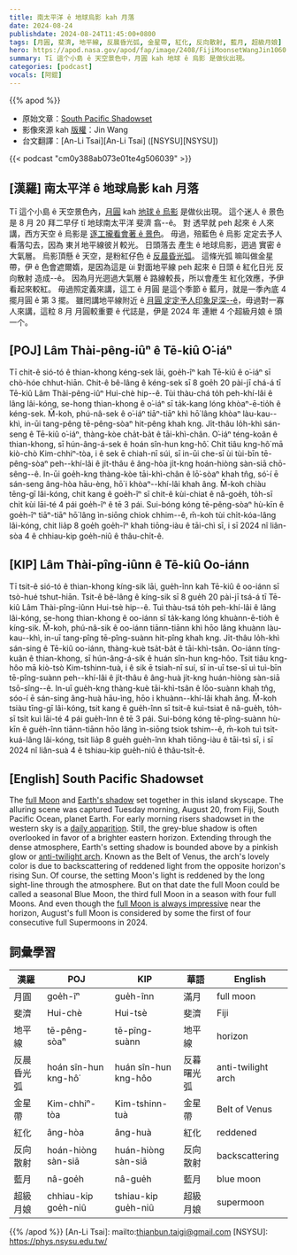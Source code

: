 ```yaml
---
title: 南太平洋 ê 地球烏影 kah 月落
date: 2024-08-24
publishdate: 2024-08-24T11:45:00+0800
tags: [月圓, 斐濟, 地平線, 反晨昏光弧, 金星帶, 紅化, 反向散射, 藍月, 超級月娘]
hero: https://apod.nasa.gov/apod/fap/image/2408/FijiMoonsetWangJin1060.jpg
summary: Tī 這个小島 ê 天空景色中，月圓 kah 地球 ê 烏影 是做伙出現。
categories: [podcast]
vocals: [阿錕]
---
```


{{% apod %}}

- 原始文章：[South Pacific Shadowset](https://apod.nasa.gov/apod/ap240824.html)
- 影像來源 kah [版權][copyright]：Jin Wang
- 台文翻譯：[An-Li Tsai][An-Li Tsai] ([NSYSU][NSYSU])

{{< podcast "cm0y388ab073e01te4g506039" >}}

## [漢羅] 南太平洋 ê 地球烏影 kah 月落
Tī 這个小島 ê 天空景色內，[月圓][full Moon] kah [地球 ê 烏影][Earth's shadow] 是做伙出現。
這个迷人 ê 景色是 8 月 20 拜二早仔 tī 地球南太平洋 斐濟 翕--ê。
對 透早就 peh 起來 ê 人來講，西方天空 ê 烏影是 [逐工攏看會著 ê 景色][daily apparition]。
毋過，殕藍色 ê 烏影 定定去予人看落勾去，因為 東爿地平線彼爿較光。
日頭落去 產生 ê 地球烏影，迵過 實密 ê 大氣層。
烏影頂懸 ê 天空，是粉紅仔色 ê [反晨昏光弧][anti-twilight arch]。
這條光弧 嘛叫做金星帶，伊 ê 色會遮爾媠，是因為這是 ùi 對面地平線 peh 起來 ê 日頭 ê 紅化日光 反向散射 造成--ê。
因為月光迵過大氣層 ê 路線較長，所以會產生 紅化效應，予伊看起來較紅。
毋過照定義來講，這工 ê 月圓 是這个季節 ê 藍月，就是一季內底 4 擺月圓 ê 第 3 擺。
雖罔講地平線附近 ê [月圓 定定予人印象足深--ê][full Moon is always impressive]，毋過對一寡人來講，這粒 8 月 月圓較重要 ê 代誌是，伊是 2024 年 連紲 4 个超級月娘 ê 頭一个。

## [POJ] Lâm Thài-pêng-iûⁿ ê Tē-kiû O͘-iáⁿ
Tī chit-ê sió-tó ê thian-khong kéng-sek lāi, goe̍h-îⁿ kah Tē-kiû ê o͘-iáⁿ sī chò-hóe chhut-hiān.
Chit-ê bê-lâng ê kéng-sek sī 8 goe̍h 20 pài-jī chá-á tī Tē-kiû Lâm Thài-pêng-iûⁿ Hui-chè hip--ê.
Tùi thàu-chá to̍h peh-khí-lâi ê lâng lâi-kóng, se-hong thian-khong ê o͘-iáⁿ sī ta̍k-kang lóng khòaⁿ-ē-tio̍h ê kéng-sek.
M̄-koh, phú-nâ-sek ê o͘-iáⁿ tiāⁿ-tiāⁿ khì hō͘ lâng khòaⁿ làu-kau--khì, in-ūi tang-pêng tē-pêng-sòaⁿ hit-pêng khah kng.
Ji̍t-thâu lo̍h-khì sán-seng ê Tē-kiû o͘-iáⁿ, thàng-kòe cha̍t-ba̍t ê tāi-khì-chân.
O͘-iáⁿ téng-koân ê thian-khong, sī hún-âng-á-sek ê hoán sîn-hun kng-hô͘.
Chit tiâu kng-hô͘ mā kiò-chò Kim-chhiⁿ-tòa, i ê sek ē chiah-nī súi, sī in-ūi che-sī ùi tùi-bīn tē-pêng-sòaⁿ peh--khí-lâi ê ji̍t-thâu ê âng-hòa ji̍t-kng hoán-hiòng sàn-siā chō-sêng--ê.
In-ūi goe̍h-kng thàng-kòe tāi-khì-chân ê lō͘-sòaⁿ khah tn̂g, só͘-í ē sán-seng âng-hòa hāu-èng, hō͘ i khòaⁿ--khí-lâi khah âng.
M̄-koh chiàu tēng-gī lâi-kóng, chit kang ê goe̍h-îⁿ sī chit-ê kùi-chiat ê nâ-goe̍h, to̍h-sī chi̍t kùi lāi-té 4 pái goe̍h-îⁿ ê tē 3 pái.
Sui-bóng kóng tē-pêng-sòaⁿ hù-kīn ê goe̍h-îⁿ tiāⁿ-tiāⁿ hō͘ lâng ìn-siōng chiok chhim--ê, m̄-koh tùi chi̍t-kóa-lâng lâi-kóng, chit lia̍p 8 goe̍h goe̍h-îⁿ khah tiōng-iàu ê tāi-chì sī, i sī 2024 nî liân-sòa 4 ê chhiau-kip goe̍h-niû ê thâu-chi̍t-ê.

## [KIP] Lâm Thài-pîng-iûnn ê Tē-kiû Oo-iánn
Tī tsit-ê sió-tó ê thian-khong kíng-sik lāi, gue̍h-înn kah Tē-kiû ê oo-iánn sī tsò-hué tshut-hiān.
Tsit-ê bê-lâng ê kíng-sik sī 8 gue̍h 20 pài-jī tsá-á tī Tē-kiû Lâm Thài-pîng-iûnn Hui-tsè hip--ê.
Tuì thàu-tsá to̍h peh-khí-lâi ê lâng lâi-kóng, se-hong thian-khong ê oo-iánn sī ta̍k-kang lóng khuànn-ē-tio̍h ê kíng-sik.
M̄-koh, phú-nâ-sik ê oo-iánn tiānn-tiānn khì hōo lâng khuànn làu-kau--khì, in-uī tang-pîng tē-pîng-suànn hit-pîng khah kng.
Ji̍t-thâu lo̍h-khì sán-sing ê Tē-kiû oo-iánn, thàng-kuè tsa̍t-ba̍t ê tāi-khì-tsân.
Oo-iánn tíng-kuân ê thian-khong, sī hún-âng-á-sik ê huán sîn-hun kng-hôo.
Tsit tiâu kng-hôo mā kiò-tsò Kim-tshinn-tuà, i ê sik ē tsiah-nī suí, sī in-uī tse-sī uì tuì-bīn tē-pîng-suànn peh--khí-lâi ê ji̍t-thâu ê âng-huà ji̍t-kng huán-hiòng sàn-siā tsō-sîng--ê.
In-uī gue̍h-kng thàng-kuè tāi-khì-tsân ê lōo-suànn khah tn̂g, sóo-í ē sán-sing âng-huà hāu-ìng, hōo i khuànn--khí-lâi khah âng.
M̄-koh tsiàu tīng-gī lâi-kóng, tsit kang ê gue̍h-înn sī tsit-ê kuì-tsiat ê nâ-gue̍h, to̍h-sī tsi̍t kuì lāi-té 4 pái gue̍h-înn ê tē 3 pái.
Sui-bóng kóng tē-pîng-suànn hù-kīn ê gue̍h-înn tiānn-tiānn hōo lâng ìn-siōng tsiok tshim--ê, m̄-koh tuì tsi̍t-kuá-lâng lâi-kóng, tsit lia̍p 8 gue̍h gue̍h-înn khah tiōng-iàu ê tāi-tsì sī, i sī 2024 nî liân-suà 4 ê tshiau-kip gue̍h-niû ê thâu-tsi̍t-ê.

## [English] South Pacific Shadowset
The [full Moon][full Moon] and [Earth's shadow][Earth's shadow] set together in this island skyscape.
The alluring scene was captured Tuesday morning, August 20, from Fiji, South Pacific Ocean, planet Earth.
For early morning risers shadowset in the western sky is a [daily apparition][daily apparition].
Still, the grey-blue shadow is often overlooked in favor of a brighter eastern horizon.
Extending through the dense atmosphere, Earth's setting shadow is bounded above by a pinkish glow or [anti-twilight arch][anti-twilight arch].
Known as the Belt of Venus, the arch's lovely color is due to backscattering of reddened light from the opposite horizon's rising Sun.
Of course, the setting Moon's light is reddened by the long sight-line through the atmosphere.
But on that date the full Moon could be called a seasonal Blue Moon, the third full Moon in a season with four full Moons.
And even though the [full Moon is always impressive][full Moon is always impressive] near the horizon, August's full Moon is considered by some the first of four consecutive full Supermoons in 2024.

## 詞彙學習

|漢羅|POJ|KIP|華語|English|
|-|-|-|-|-|
|月圓|goe̍h-îⁿ|gue̍h-înn|滿月|full moon|
|斐濟|Hui-chè|Hui-tsè|斐濟|Fiji|
|地平線|tē-pêng-sòaⁿ|tē-pîng-suànn|地平線|horizon|
|反晨昏光弧|hoán sîn-hun kng-hô͘|huán sîn-hun kng-hôo|反暮曙光弧|anti-twilight arch|
|金星帶|Kim-chhiⁿ-tòa|Kim-tshinn-tuà|金星帶|Belt of Venus|
|紅化|âng-hòa|âng-huà|紅化|reddened|
|反向散射|hoán-hiòng sàn-siā|huán-hiòng sàn-siā|反向散射|backscattering|
|藍月|nâ-goe̍h|nâ-gue̍h|藍月|blue moon|
|超級月娘|chhiau-kip goe̍h-niû|tshiau-kip gue̍h-niû|超級月娘|supermoon|

{{% /apod %}}
[An-Li Tsai]: mailto:thianbun.taigi@gmail.com
[NSYSU]: https://phys.nsysu.edu.tw/

[copyright]: https://apod.nasa.gov/apod/fap/lib/about_apod.html#srapply
[License3]: https://creativecommons.org/licenses/by/3.0/
[License2]:https://creativecommons.org/licenses/by-nc-nd/2.0/

[full Moon]:https://apod.nasa.gov/apod/ap240314.html
[Earth's shadow]:https://apod.nasa.gov/apod/ap240228.html
[daily apparition]:https://apod.nasa.gov/apod/ap050127.html
[anti-twilight arch]:https://auroralabsnorway.com/blog/the-belt-of-venus-or-the-anti-twilight-arch/
[full Moon is always impressive]:https://science.nasa.gov/solar-system/skywatching/the-next-full-moon-is-a-supermoon-blue-moon/
